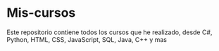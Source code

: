 # Mis-cursos
Este repositorio contiene todos los cursos que he realizado, desde C#, Python, HTML, CSS, JavaScript, SQL, Java, C++ y mas 
